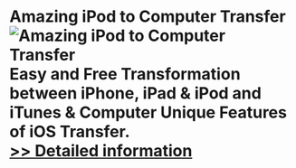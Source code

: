 # Amazing iPod to Computer Transfer<br />![Amazing iPod to Computer Transfer](https://mycommerce.akamaized.net/api/pimages/P300865047/BIG/300865047.PNG)<br />Easy and Free Transformation between iPhone, iPad & iPod and iTunes & Computer Unique Features of iOS Transfer.<br />[>> Detailed information](https://secure.shareit.com/shareit/product.html?productid=300865047&affiliateid=200057808)